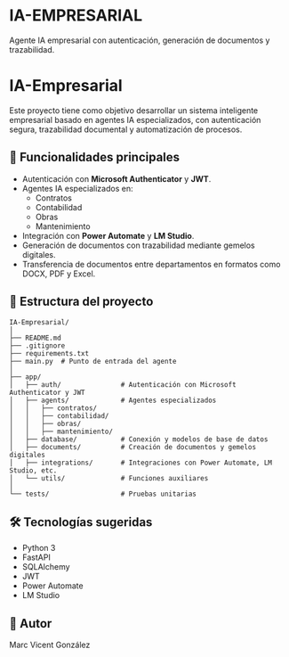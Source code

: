 # IA-EMPRESARIAL
Agente IA empresarial con autenticación, generación de documentos y trazabilidad.


# IA-Empresarial

Este proyecto tiene como objetivo desarrollar un sistema inteligente empresarial basado en agentes IA especializados, con autenticación segura, trazabilidad documental y automatización de procesos.

## 🚀 Funcionalidades principales

- Autenticación con **Microsoft Authenticator** y **JWT**.
- Agentes IA especializados en:
  - Contratos
  - Contabilidad
  - Obras
  - Mantenimiento
- Integración con **Power Automate** y **LM Studio**.
- Generación de documentos con trazabilidad mediante gemelos digitales.
- Transferencia de documentos entre departamentos en formatos como DOCX, PDF y Excel.

## 📁 Estructura del proyecto

```
IA-Empresarial/
│
├── README.md
├── .gitignore
├── requirements.txt
├── main.py  # Punto de entrada del agente
│
├── app/
│   ├── auth/               # Autenticación con Microsoft Authenticator y JWT
│   ├── agents/             # Agentes especializados
│   │   ├── contratos/
│   │   ├── contabilidad/
│   │   ├── obras/
│   │   ├── mantenimiento/
│   ├── database/           # Conexión y modelos de base de datos
│   ├── documents/          # Creación de documentos y gemelos digitales
│   ├── integrations/       # Integraciones con Power Automate, LM Studio, etc.
│   └── utils/              # Funciones auxiliares
│
└── tests/                  # Pruebas unitarias
```

## 🛠️ Tecnologías sugeridas

- Python 3
- FastAPI
- SQLAlchemy
- JWT
- Power Automate
- LM Studio

## 📌 Autor
Marc Vicent González
